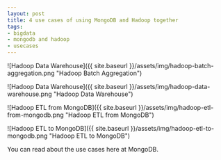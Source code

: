 ```yaml
--- 
layout: post
title: 4 use cases of using MongoDB and Hadoop together
tags: 
- bigdata
- mongodb and hadoop
- usecases
---
```


![Hadoop Data Warehouse]({{ site.baseurl }}/assets/img/hadoop-batch-aggregation.png "Hadoop Batch Aggregation")

![Hadoop Data Warehouse]({{ site.baseurl }}/assets/img/hadoop-data-warehouse.png "Hadoop Data Warehouse")

![Hadoop ETL from MongoDB]({{ site.baseurl }}/assets/img/hadoop-etl-from-mongodb.png "Hadoop ETL from MongoDB")

![Hadoop ETL to MongoDB]({{ site.baseurl }}/assets/img/hadoop-etl-to-mongodb.png "Hadoop ETL to MongoDB")



You can read about the use cases here at MongoDB.
